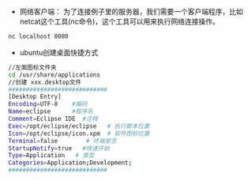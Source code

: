 - 网络客户端：
为了连接例子里的服务器，我们需要一个客户端程序，比如netcat这个工具(nc命令)，这个工具可以用来执行网络连接操作。
```bash
nc localhost 8080
```
- ubuntu创建桌面快捷方式
```bash
//左面图标文件夹
cd /usr/share/applications
//创建 xxx.desktop文件
############################
[Desktop Entry] 
Encoding=UTF-8    #编码
Name=eclipse      #程序名
Comment=Eclipse IDE  #注释
Exec=/opt/eclipse/eclipse   # 执行脚本位置 
Icon=/opt/eclipse/icon.xpm  # 软件图标位置
Terminal=false        # 终端是否
StartupNotify=true   #快速开始
Type=Application   # 类型
Categories=Application;Development;
############################

```